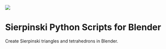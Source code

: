 ![](https://raw.githubusercontent.com/schevla/sierpinski/master/sierpinski1_3_s.png)

Sierpinski Python Scripts for Blender
=======================

Create Sierpinski triangles and tetrahedrons in Blender.
